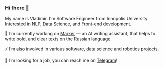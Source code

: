 ### Hi there 👋

My name is Vladimir. I'm Software Engineer from Innopolis University. Interested in NLP, Data Science, and Front-end development.

🔭 I’m currently working on [Marker](https://marker.tips) — an AI writing assistant, that helps to write bold, and clear texts on the Russian language.

⚡ I’m also involved in various software, data science and robotics projects. 

🤔 I’m looking for a job, you can reach me on [Telegram](https://t.me/sm1rk)!

<!--
**kilimanj4r0/kilimanj4r0** is a ✨ _special_ ✨ repository because its `README.md` (this file) appears on your GitHub profile.

Here are some ideas to get you started:

- 🔭 I’m currently working on ...
- 🌱 I’m currently learning ...
- 👯 I’m looking to collaborate on ...
- 🤔 I’m looking for help with ...
- 💬 Ask me about ...
- 📫 How to reach me: ...
- 😄 Pronouns: ...
- ⚡ Fun fact: ...
-->
